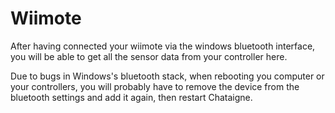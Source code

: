 # Wiimote

After having connected your wiimote via the windows bluetooth interface, you will be able to get all the sensor data from your controller here.

Due to bugs in Windows's bluetooth stack, when rebooting you computer or your controllers, you will probably have to remove the device from the bluetooth settings and add it again, then restart Chataigne.

